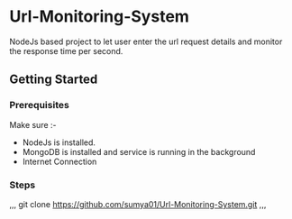 # Url-Monitoring-System
NodeJs based project to let user enter the url request details and monitor the response time per second.

## Getting Started

### Prerequisites

Make sure :-
* NodeJs is installed.
* MongoDB is installed and service is running in the background
* Internet Connection

### Steps 

,,,
git clone https://github.com/sumya01/Url-Monitoring-System.git
,,,
